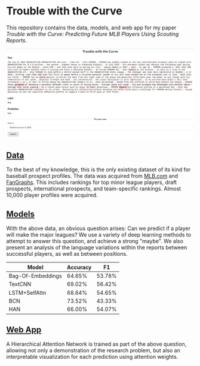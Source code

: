 # Trouble with the Curve


This repository contains the data, models, and web app for my paper _Trouble with the Curve: Predicting Future MLB Players Using Scouting Reports_.

![img](notebooks/assets/img/ui.png)

## [Data](https://github.com/jacobdanovitch/Trouble-With-The-Curve/tree/master/data)

To the best of my knowledge, this is the only existing dataset of its kind for baseball prospect profiles. The data was acquired from [MLB.com](http://m.mlb.com/prospects/2019) and [FanGraphs](https://fangraphs.com). This includes rankings for top minor league players, draft prospects, international prospects, and team-specific rankings. Almost 10,000 player profiles were acquired.


## [Models](https://github.com/jacobdanovitch/Trouble-With-The-Curve/tree/master/notebooks)

With the above data, an obvious question arises: Can we predict if a player will make the major leagues? We use a variety of deep learning methods to attempt to answer this question, and achieve a strong "maybe". We also present an analysis of the language variations within the reports between successful players, as well as between positions.


| Model             | Accuracy | F1     |
|-------------------|----------|--------|
| Bag-Of-Embeddings | 64.65%   | 53.78% |
| TextCNN           | 69.02%   | 56.42% |
| LSTM+SelfAttn     | 68.64%   | 54.65% |
| BCN               | 73.52%   | 43.33% |
| HAN               | 66.00%   | 54.07% |

## [Web App](https://github.com/jacobdanovitch/Trouble-With-The-Curve/tree/master/webapp)

A Hierarchical Attention Network is trained as part of the above question, allowing not only a demonstration of the research problem, but also an interpretable visualization for each prediction using attention weights.
